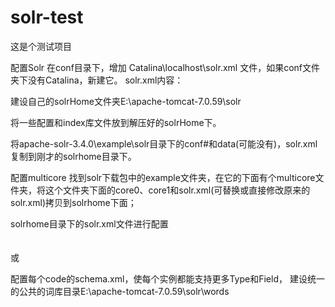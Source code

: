 ﻿# solr-test
这是个测试项目



配置Solr
在conf目录下，增加 Catalina\localhost\solr.xml 文件，如果conf文件夹下没有Catalina，新建它。
solr.xml内容：
<Context docBase="E:\apache-tomcat-7.0.59\webapps\solr.war" debug="0" crossContext="true" >
    <Environment name="solr/home" type="java.lang.String" value="E:\apache-tomcat-7.0.59\solr" override="true" />
</Context>


建设自己的solrHome文件夹E:\apache-tomcat-7.0.59\solr


将一些配置和index库文件放到解压好的solrHome下。

将apache-solr-3.4.0\example\solr目录下的conf#和data(可能没有)，solr.xml复制到刚才的solrhome目录下。

配置multicore
找到solr下载包中的example文件夹，在它的下面有个multicore文件夹，将这个文件夹下面的core0、core1和solr.xml(可替换或直接修改原来的solr.xml)拷贝到solrhome下面；

solrhome目录下的solr.xml文件进行配置
<cores adminPath="/admin/cores">  
   <core name="core0" instanceDir="core0" />  
   <core name="core1" instanceDir="core1" />  
</cores>
或
<cores adminPath="/admin/cores">
  <core name="core0" instanceDir="core0">
    <property name="dataDir" value="/data/core0" />
  </core>
  <core name="core1" instanceDir="core1" >
    <property name="dataDir" value="/data/core1" />
  </core>
</cores>

配置每个code的schema.xml，使每个实例都能支持更多Type和Field，
建设统一的公共的词库目录E:\apache-tomcat-7.0.59\solr\words
#
